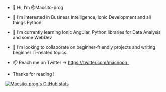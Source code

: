 - 👋 Hi, I’m @Macsito-prog
- 👀 I’m interested in Business Intelligence, Ionic Development and all things Python!
- 🌱 I’m currently learning Ionic Angular, Python libraries for Data Analysis and some WebDev
- 💞️ I’m looking to collaborate on beginner-friendly projects and writing beginner IT-related topics.
- 📫 Reach me on Twitter -> https://twitter.com/macnoon_ 

- Thanks for reading ! 

[![Macsito-prog's GitHub stats](https://github-readme-stats.vercel.app/api?username=Macsito-prog)](https://github.com/Macsito-prog/github-readme-stats)

<!---
Macsito-prog/Macsito-prog is a ✨ special ✨ repository because its `README.md` (this file) appears on your GitHub profile.
You can click the Preview link to take a look at your changes.
--->
